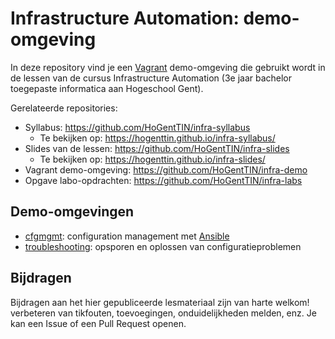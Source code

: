 # Infrastructure Automation: demo-omgeving

In deze repository vind je een [Vagrant](https://www.vagrantup.com/) demo-omgeving die gebruikt wordt in de lessen van de cursus Infrastructure Automation (3e jaar bachelor toegepaste informatica aan Hogeschool Gent).

Gerelateerde repositories:

- Syllabus: <https://github.com/HoGentTIN/infra-syllabus>
    - Te bekijken op: <https://hogenttin.github.io/infra-syllabus/>
- Slides van de lessen: <https://github.com/HoGentTIN/infra-slides>
    - Te bekijken op: <https://hogenttin.github.io/infra-slides/>
- Vagrant demo-omgeving: <https://github.com/HoGentTIN/infra-demo>
- Opgave labo-opdrachten: <https://github.com/HoGentTIN/infra-labs>

## Demo-omgevingen

- [cfgmgmt](cfgmgmt/): configuration management met [Ansible](https://www.ansible.com/)
- [troubleshooting](troubleshooting/): opsporen en oplossen van configuratieproblemen

## Bijdragen

Bijdragen aan het hier gepubliceerde lesmateriaal zijn van harte welkom! verbeteren van tikfouten, toevoegingen, onduidelijkheden melden, enz. Je kan een Issue of een Pull Request openen.
